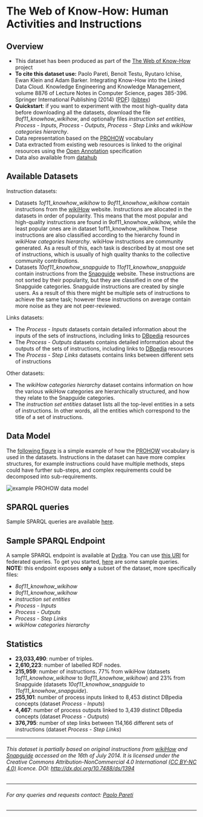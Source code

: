 # The Web of Know-How: Human Activities and Instructions

## Overview

* This dataset has been produced as part of the [The Web of Know-How](http://homepages.inf.ed.ac.uk/s1054760/prohow/index.htm) project
* **To cite this dataset use:**
Paolo Pareti, Benoit Testu, Ryutaro Ichise, Ewan Klein and Adam Barker. Integrating Know-How into the Linked Data Cloud. Knowledge Engineering and Knowledge Management, volume 8876 of Lecture Notes in Computer Science, pages 385-396. Springer International Publishing (2014) 
([PDF](http://homepages.inf.ed.ac.uk/s1054760/papers/pareti_ekaw_2014.pdf)) ([bibtex](http://homepages.inf.ed.ac.uk/s1054760/bibtex/pareti2014b.bib))
* **Quickstart**: if you want to experiment with the most high-quality data before downloading all the datasets, download the file *9of11_knowhow_wikihow*, and optionally files *instruction set entities*, *Process - Inputs*, *Process - Outputs*, *Process - Step Links* and *wikiHow categories hierarchy*.
* Data representation based on the [PROHOW](http://w3id.org/prohow#) vocabulary
* Data extracted from existing web resources is linked to the original resources using the [Open Annotation](http://www.openannotation.org/spec/core/) specification
* Data also available from [datahub](https://w3id.org/knowhow/dataset)

## Available Datasets

Instruction datasets:

- Datasets *1of11_knowhow_wikihow* to *9of11_knowhow_wikihow* contain instructions from the [wikiHow](http://www.wikihow.com/) website. Instructions are allocated in the datasets in order of popularity. This means that the most popular and high-quality instructions are found in 9of11_knowhow_wikihow, while the least popular ones are in dataset 1of11_knowhow_wikihow. These instructions are also classified according to the hierarchy found in *wikiHow categories hierarchy*. wikiHow instructions are community generated. As a result of this, each task is described by at most one set of instructions, which is usually of high quality thanks to the collective community contributions.
- Datasets *10of11_knowhow_snapguide* to *11of11_knowhow_snapguide* contain instructions from the [Snapguide](https://snapguide.com/) website. These instructions are not sorted by their popularity, but they are classified in one of the Snapguide categories. Snapguide instructions are created by single users. As a result of this there might be multiple sets of instructions to achieve the same task; however these instructions on average contain more noise as they are not peer-reviewed.

Links datasets:

- The *Process - Inputs* datasets contain detailed information about the inputs of the sets of instructions, including links to [DBpedia](http://wiki.dbpedia.org/) resources
- The *Process - Outputs* datasets contains detailed information about the outputs of the sets of instructions, including links to [DBpedia](http://wiki.dbpedia.org/) resources
- The *Process - Step Links* datasets contains links between different sets of instructions

Other datasets:

- The *wikiHow categories hierarchy* dataset contains information on how the various wikiHow categories are hierarchically structured, and how they relate to the Snapguide categories.
- The *instruction set entities* dataset lists all the top-level entities in a sets of instructions. In other words, all the entities which correspond to the title of a set of instructions.

## Data Model

The [following figure](http://paolopareti.uk/prohow/PROHOW_DataModel_Example.pdf) is a simple example of how the [PROHOW](http://w3id.org/prohow#) vocabulary is used in the datasets. Instructions in the dataset can have more complex structures, for example instructions could have multiple methods, steps could have further sub-steps, and complex requirements could be decomposed into sub-requirements.

![example PROHOW data model](http://paolopareti.uk/prohow/PROHOW_DataModel_Example.jpg)

## SPARQL queries

Sample SPARQL queries are available [here](https://w3id.org/knowhow/queries).

## Sample SPARQL Endpoint

A sample SPARQL endpoint is available at [Dydra](https://w3id.org/knowhow/sparql). You can use [this URI](http://dydra.com/paolo-pareti/knowhow6/sparql) for federated queries. To get you started, [here](https://w3id.org/knowhow/queries) are some sample queries. **NOTE:** this endpoint exposes **only** a subset of the dataset, more specifically files: 

* *8of11_knowhow_wikihow*
* *9of11_knowhow_wikihow*
* *instruction set entities*
* *Process - Inputs*
* *Process - Outputs*
* *Process - Step Links*
* *wikiHow categories hierarchy*

## Statistics

* **23,033,490**: number of triples.
* **2,610,223**: number of labelled RDF nodes.
* **215,959**: number of instructions.
77% from wikiHow (datasets *1of11_knowhow_wikihow* to *9of11_knowhow_wikihow*) and 23% from Snapguide (datasets *10of11_knowhow_snapguide* to *11of11_knowhow_snapguide*).
* **255,101**: number of process inputs linked to 8,453 distinct DBpedia concepts (dataset *Process - Inputs*)
* **4,467**: number of process outputs linked to 3,439 distinct DBpedia concepts (dataset *Process - Outputs*)
* **376,795**: number of step links between 114,166 different sets of instructions (dataset *Process - Step Links*)

------

###### This dataset is partially based on original instructions from [wikiHow](http://www.wikihow.com/) and [Snapguide](https://snapguide.com/) accessed on the 16th of July 2014. It is licensed under the Creative Commons Attribution-NonCommercial 4.0 International [(CC BY-NC 4.0)](http://creativecommons.org/licenses/by-nc/4.0/) licence. DOI: http://dx.doi.org/10.7488/ds/1394

------

###### For any queries and requests contact: [Paolo Pareti](https://w3id.org/people/paolo)

------
